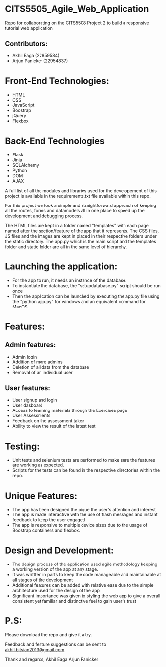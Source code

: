 # CITS5505_Agile_Web_Application
Repo for collaborating on the CITS5508 Project 2 to build a responsive tutorial web application

## Contributors:
- Akhil Eaga (22859584)
- Arjun Panicker (22954837)

# Front-End Technologies:
- HTML
- CSS
- JavaScript
- Boostrap
- jQuery
- Flexbox

# Back-End Technologies
- Flask
- Jinja
- SQLAlchemy
- Python 
- DOM
- AJAX

A full list of all the modules and libraries used for the developement of this project is available in the requirements.txt file available within this repo. 

For this project we took a simple and straightforward approach of keeping all the routes, forms and datamodels all in one place to speed up the development and debugging process.

The HTML files are kept in a folder named "templates" with each page named after the section/feature of the app that it represents. The CSS files, JS files and the images are kept in placed in their respective folders under the static directory. The app.py which is the main script and the templates folder and static folder are all in the same level of hierarchy.

# Launching the application:
- For the app to run, it needs an instance of the database. 
- To instantiate the database, the "setupdatabase.py" script should be run once
- Then the application can be launched by executing the app.py file using the "python app.py" for windows and an equivalent command for MacOS.


# Features:
## Admin features:
- Admin login
- Addition of more admins
- Deletion of all data from the database
- Removal of an individual user

## User features:
- User signup and login
- User dasboard
- Access to learning materials through the Exercises page
- User Assessments
- Feedback on the assessment taken
- Ability to view the result of the latest test


# Testing:
- Unit tests and selenium tests are performed to make sure the features are working as expected.
- Scripts for the tests can be found in the respective directories within the repo.


# Unique Features:
- The app has been designed the pique the user's attention and interest
- The app is made interactive with the use of flash messages and instant feedback to keep the user engaged
- The app is responsive to multiple device sizes due to the usage of Boostrap containers and flexbox. 


# Design and Development:
- The design process of the application used agile methodology keeping a working version of the app at any stage. 
- It was writtten in parts to keep the code manageable and maintainable at all stages of the development
- Additional features can be added with relative ease due to the simple architecture used for the design of the app
- Significant importance was given to styling the web app to give a overall consistent yet familiar and distinctive feel to gain user's trust


# P.S:
Please download the repo and give it a try.

Feedback and feature suggestions can be sent to akhil.bitsian2013@gmail.com


Thank and regards,
Akhil Eaga
Arjun Panicker



